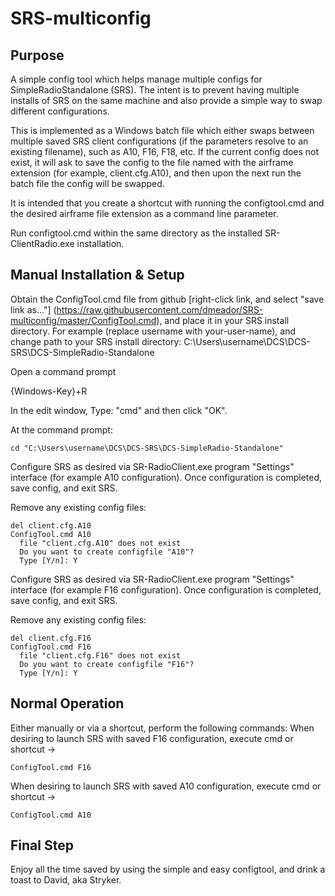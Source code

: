 # SRS-multiconfig

## Purpose
A simple config tool which helps manage multiple configs for SimpleRadioStandalone (SRS).
The intent is to prevent having multiple installs of SRS on the same machine and also provide a simple way to swap different configurations.

This is implemented as a Windows batch file which either swaps between multiple saved SRS client configurations (if the parameters resolve to an existing filename), such as A10, F16, F18, etc.  If the current config does not exist, it will ask to save the config to the file named with the airframe extension (for example, client.cfg.A10), and then upon the next run the batch file the config will be swapped.

It is intended that you create a shortcut with running the configtool.cmd and the desired airframe file extension as a command line parameter.

Run configtool.cmd within the same directory as the installed SR-ClientRadio.exe installation.

## Manual Installation & Setup

Obtain the ConfigTool.cmd file from github [right-click link, and select "save link as..."] (https://raw.githubusercontent.com/dmeador/SRS-multiconfig/master/ConfigTool.cmd), and place it in your SRS install directory.
For example (replace username with your-user-name), and change path to your SRS install directory:
C:\Users\username\DCS\DCS-SRS\DCS-SimpleRadio-Standalone

Open a command prompt

{Windows-Key}+R

In the edit window, 
Type: "cmd" and then click "OK".
 
At the command prompt:
```
cd "C:\Users\username\DCS\DCS-SRS\DCS-SimpleRadio-Standalone"
```

Configure SRS as desired via SR-RadioClient.exe program "Settings" interface (for example A10 configuration).  Once configuration is completed, save config, and exit SRS.

Remove any existing config files:
```
del client.cfg.A10
ConfigTool.cmd A10
  file "client.cfg.A10" does not exist
  Do you want to create configfile "A10"?
  Type [Y/n]: Y
```

Configure SRS as desired via SR-RadioClient.exe program "Settings" interface (for example F16 configuration).  Once configuration is completed, save config, and exit SRS.

Remove any existing config files:
```
del client.cfg.F16
ConfigTool.cmd F16
  file "client.cfg.F16" does not exist
  Do you want to create configfile "F16"?
  Type [Y/n]: Y
```

## Normal Operation
Either manually or via a shortcut, perform the following commands:
When desiring to launch SRS with saved F16 configuration, execute cmd or shortcut ->
```
ConfigTool.cmd F16
```
When desiring to launch SRS with saved A10 configuration, execute cmd or shortcut ->
```
ConfigTool.cmd A10
```

## Final Step
Enjoy all the time saved by using the simple and easy configtool, and drink a toast to David, aka Stryker.
 
